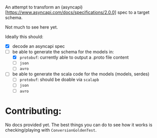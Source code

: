 An attempt to transform an (asyncapi)[https://www.asyncapi.com/docs/specifications/2.0.0] spec to a target schema.

Not much to see here yet.

Ideally this should:
- [x] decode an asyncapi spec
- [ ] be able to generate the schema for the models in:
    - [x] `protobuf`: currently able to output a .proto file content
    - [ ] `json`
    - [ ] `avro` 
- [ ] be able to generate the scala code for the models (models, serdes)
    - [ ] `protobuf`: should be doable via `scalapb`
    - [ ] `json`
    - [ ] `avro`

# Contributing:

No docs provided yet. 
The best things you can do to see how it works is checking/playing with `ConversionGoldenTest`.
